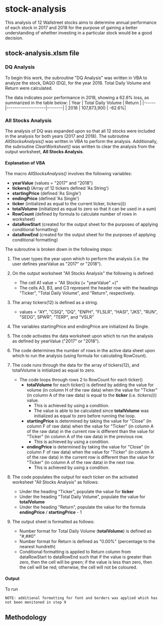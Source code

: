 # stock-analysis
This analysis of 12 Wallstreet stocks aims to determine annual performance of each stock in 2017 and 2018 for the purpose of gaining a better understanding of whether investing in a particular stock would be a good decision.

## stock-analysis.xlsm file
### DQ Analysis
To begin this work, the subroutine "DQ Analysis" was written in VBA to analyze the stock, DAQO (DQ), for the year 2018. Total Daily Volume and Return were calculated.

The data indicates poor performance in 2018, showing a 62.6% loss, as summarized in the table below:
| Year | Total Daily Volume | Return |
|------|--------------------|--------|
| 2018 | 107,873,900 | -62.6%|

### All Stocks Analysis
The analysis of DQ was expanded upon so that all 12 stocks were included in the analysis for both years (2017 and 2018). The subroutine *AllStocksAnalysis()* was written in VBA to perform the analysis. Additionally, the subroutine *ClearWorksheet()* was written to clear the analysis from the output worksheet, **All Stocks Analysis**.

#### Explanation of VBA
The macro *AllStocksAnalysis()* involves the following variables:
* **yearValue** (values = "2017" and "2018")
* **tickers()** (Array of 12 tickers defined 'As String')
* **startingPrice** (defined 'As Single')
* **endingPrice** (defined 'As Single')
* **ticker** (initialized as equal to the current ticker, tickers(i))
* **totalVolume** (initialized as equal to zero so that it can be used in a sum)
* **RowCount** (defined by formula to calculate number of rows in worksheet)
* **dataRowStart** (created for the output sheet for the purposes of applying conditional formatting)
* **dataRowEnd** (created for the output sheet for the purposes of applying conditional formatting)

The subroutine is broken down in the following steps:
1. The user types the year upon which to perform the analysis (i.e. the user defines yearValue as "2017" or "2018").
2. On the output worksheet "All Stocks Analysis" the following is defined:
    * The cell A1 value = "All Stocks (+ "yearValue" +)"
    * The cells A3, B3, and C3  represent the header row with the headings "Ticker", "Total Daily Volume", and "Return", respectively.
3. The array tickers(12) is defined as a string.
    * values = "AY", "CSIQ", "DQ", "ENPH", "FLSLR", "HASI", "JKS", "RUN", "SEDG", SPWR", "TERP", and "VSLR"
4. The variables startingPrice and endingPrice are initialized As Single.
5. The code activates the data worksheet upon which to run the analysis as defined by yearValue ("2017" or "2018").
6. The code determines the number of rows in the active data sheet upon which to run the analysis (using formula for calculating RowCount).
7. The code runs through the data for the array of tickers(12), and totalVolume is initialized as equal to zero.
    - The code loops through rows 2 to RowCount for each ticker()
        - **totalVolume** for each ticker() is defined by adding the value for volume (in column H of the raw data) when the value for "Ticker" (in column A of the raw data) is equal to the **ticker** (i.e. *tickers(i)*) value.
            - This is achieved by using a condition.
            - The value is able to be calculated since **totalVolume** was initialized as equal to zero before running the loop.
        - **startingPrice** is determined by taking the value for "Close" (in column F of raw data) when the value for "Ticker" (in column A of the raw data) in the current row is different than the value for "Ticker" (in column A of the raw data) in the previous row.
            - This is achieved by using a condition.
        - **endingPrice** is determined by taking the value for "Close" (in column F of raw data) when the value for "Ticker" (in column A of the raw data) in the current row is different than the value for "Ticker" (in column A of the raw data) in the next row.
            - This is achieved by using a condition.
8. The code populates the output for each ticker on the activated worksheet "All Stocks Analysis" as follows:
    - Under the heading "Ticker", populate the value for **ticker**
    - Under the heading "Total Daily Volume", populate the value for **totalVolume**
    - Under the heading "Return", populate the value for the formula **endingPrice** / **startingPrice** - 1

9. The output sheet is formatted as follows:
    - Number format for Total Daily Volume (**totalVolume**) is defined as "#,##0"
    - Number format for Return is defined as "0.00%" (percentage to the nearest hundreth)
    - Conditional formatting is applied to Return column from dataRowStart to dataRowEnd such that if the value is greater than zero, then the cell will be green; if the value is less than zero, then the cell will be red; otherwise, the cell will not be coloured.

#### Output

To run 

    NOTE: additional formatting for font and borders was applied which has not been menitoned in step 9

## Methodology

